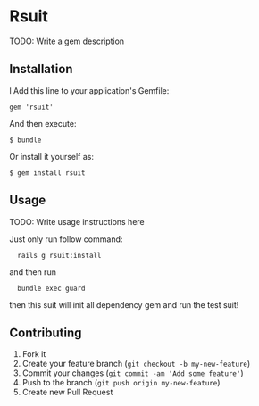 # Rsuit

TODO: Write a gem description

## Installation
l
Add this line to your application's Gemfile:

    gem 'rsuit'

And then execute:

    $ bundle

Or install it yourself as:

    $ gem install rsuit

## Usage

TODO: Write usage instructions here

Just only run follow command:

```
  rails g rsuit:install

```

and then run

```
  bundle exec guard
```

then this suit will init all dependency gem and run the test suit!

## Contributing

1. Fork it
2. Create your feature branch (`git checkout -b my-new-feature`)
3. Commit your changes (`git commit -am 'Add some feature'`)
4. Push to the branch (`git push origin my-new-feature`)
5. Create new Pull Request
